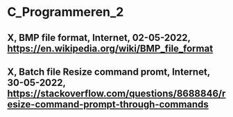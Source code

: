 # C_Programmeren_2

## X, BMP file format, Internet, 02-05-2022, https://en.wikipedia.org/wiki/BMP_file_format
## X, Batch file Resize command promt, Internet, 30-05-2022, https://stackoverflow.com/questions/8688846/resize-command-prompt-through-commands
